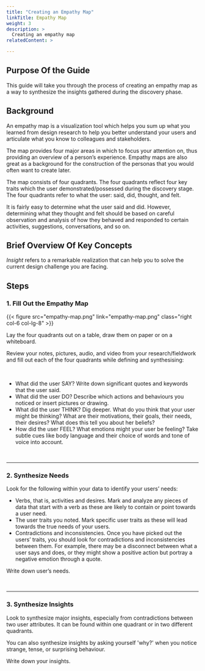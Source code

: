 ```yaml
---
title: "Creating an Empathy Map"
linkTitle: Empathy Map
weight: 3
description: >
  Creating an empathy map
relatedContent: >

---
```


## Purpose Of the Guide

This guide will take you through the process of creating an empathy map as a way to synthesize the insights gathered during the discovery phase.

## Background

An empathy map is a visualization tool which helps you sum up what you learned from design research to help you better understand your users and articulate what you know to colleagues and stakeholders.

The map provides four major areas in which to focus your attention on, thus providing an overview of a person’s experience. Empathy maps are also great as a background for the construction of the personas that you would often want to create later.

The map consists of four quadrants. The four quadrants reflect four key traits which the user demonstrated/possessed during the discovery stage. The four quadrants refer to what the user: said, did, thought, and felt.

It is fairly easy to determine what the user said and did. However, determining what they thought and felt should be based on careful observation and analysis of how they behaved and responded to certain activities, suggestions, conversations, and so on.

## Brief Overview Of Key Concepts

*Insight* refers to a remarkable realization that can help you to solve the current design challenge you are facing.

## Steps

### 1. Fill Out the Empathy Map

{{< figure src="empathy-map.png" link="empathy-map.png" class="right col-6 col-lg-8" >}}

Lay the four quadrants out on a table, draw them on paper or on a whiteboard.

Review your notes, pictures, audio, and video from your research/fieldwork and fill out each of the four quadrants while defining and synthesising:

<br clear="all">

- What did the user SAY? Write down significant quotes and keywords that the user said.
- What did the user DO? Describe which actions and behaviours you noticed or insert pictures or drawing.
- What did the user THINK? Dig deeper. What do you think that your user might be thinking? What are their motivations, their goals, their needs, their desires? What does this tell you about her beliefs?
- How did the user FEEL? What emotions might your user be feeling? Take subtle cues like body language and their choice of words and tone of voice into account.

<br clear="all">

 *****

### 2. Synthesize Needs

Look for the following within your data to identify your users’ needs:

- Verbs, that is, activities and desires. Mark and analyze any pieces of data that start with a verb as these are likely to contain or point towards a user need.
- The user traits you noted. Mark specific user traits as these will lead towards the true needs of your users.
- Contradictions and inconsistencies. Once you have picked out the users’ traits, you should look for contradictions and inconsistencies between them. For example, there may be a disconnect between what a user says and does, or they might show a positive action but portray a negative emotion through a quote.

Write down user’s needs.

<br clear="all">

 *****

### 3. Synthesize Insights

Look to synthesize major insights, especially from contradictions between two user attributes. It can be found within one quadrant or in two different quadrants.

You can also synthesize insights by asking yourself 'why?' when you notice strange, tense, or surprising behaviour.

Write down your insights.
